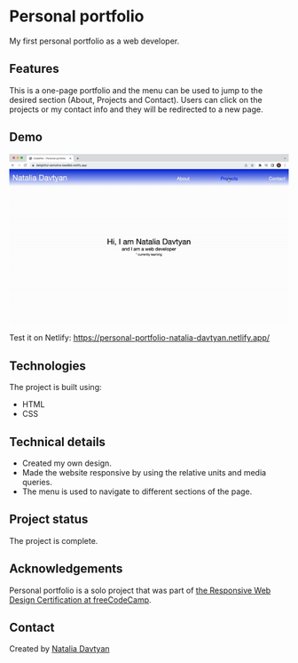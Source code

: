 # Personal portfolio

My first personal portfolio as a web developer.

## Features
This is a one-page portfolio and the menu can be used to jump to the desired section (About, Projects and Contact). Users can click on the projects or my contact info and they will be redirected to a new page.

## Demo
![The demonstration](./personal-portfolio.gif)

Test it on Netlify: https://personal-portfolio-natalia-davtyan.netlify.app/

## Technologies
The project is built using:
* HTML
* CSS

## Technical details
* Created my own design.
* Made the website responsive by using the relative units and media queries.
* The menu is used to navigate to different sections of the page.

## Project status
The project is complete.

## Acknowledgements
Personal portfolio is a solo project that was part of [the Responsive Web Design Certification at freeCodeCamp](https://www.freecodecamp.org/learn/2022/responsive-web-design/).

## Contact
Created by [Natalia Davtyan](https://github.com/nataliadavtyan)
